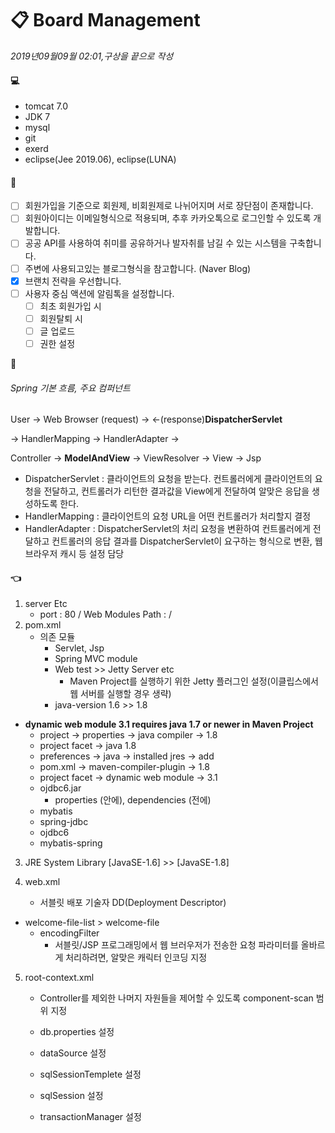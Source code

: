 # :clipboard: ​Board Management

_2019년09월09월 02:01,구상을 끝으로 작성_  

####  :computer:

 - tomcat 7.0
 - JDK 7 
 - mysql
 - git
 - exerd
 - eclipse(Jee 2019.06), eclipse(LUNA)

#### :page_with_curl:

- [ ] 회원가입을 기준으로 회원제, 비회원제로  나뉘어지며 서로 장단점이 존재합니다.
- [ ] 회원아이디는 이메일형식으로 적용되며, 추후 카카오톡으로 로그인할 수 있도록 개발합니다.
- [ ] 공공 API를 사용하여 취미를 공유하거나 발자취를 남길 수 있는 시스템을 구축합니다.
- [ ] 주변에 사용되고있는 블로그형식을 참고합니다. (Naver Blog)
- [x] 브랜치 전략을 우선합니다.
- [ ] 사용자 중심 액션에 알림톡을 설정합니다. 
  - [ ] 최초 회원가입 시
  - [ ] 회원탈퇴 시 
  - [ ] 글 업로드
  - [ ] 권한 설정

:memo:

###### Spring 기본 흐름, 주요 컴퍼넌트

User -> Web Browser (request) ->  <-(response)**DispatcherServlet**   

-> HandlerMapping -> HandlerAdapter ->  

Controller -> **ModelAndView** -> ViewResolver -> View -> Jsp

- DispatcherServlet  : 클라이언트의 요청을 받는다. 컨트롤러에게 클라이언트의 요청을 전달하고, 컨트롤러가 리턴한 결과값을 View에게 전달하여 알맞은 응답을 생성하도록 한다.
- HandlerMapping  :  클라이언트의 요청 URL을 어떤 컨트롤러가 처리할지 결정
- HandlerAdapter  : DispatcherServlet의 처리 요청을 변환하여 컨트롤러에게 전달하고 컨트롤러의 응답 결과를 DispatcherServlet이 요구하는 형식으로 변환, 웹 브라우저 캐시 등 설정 담당



#### :point_left:

1. server Etc
   - port : 80 / Web Modules Path : /
2. pom.xml
   - 의존 모듈
     - Servlet, Jsp	
     - Spring MVC module
     - Web test >> Jetty Server etc
       - Maven Project를 실행하기 위한 Jetty 플러그인 설정(이클립스에서 웹 서버를 실행할 경우 생략)
     - java-version 1.6 >> 1.8

- **dynamic web module 3.1 requires java 1.7 or newer in Maven Project**
  - project -> properties -> java compiler -> 1.8
  - project facet -> java 1.8
  - preferences -> java -> installed jres -> add
  - pom.xml -> maven-compiler-plugin -> 1.8
  - project facet  -> dynamic web module -> 3.1
  - ojdbc6.jar
    - properties (안에), dependencies (전에)
  - mybatis
  - spring-jdbc
  - ojdbc6
  - mybatis-spring

3. JRE System Library [JavaSE-1.6] >> [JavaSE-1.8]

4. web.xml

   - 서블릿 배포 기술자 DD(Deployment Descriptor)

- welcome-file-list > welcome-file 
  - encodingFilter
    - 서블릿/JSP 프로그래밍에서 웹 브러우저가 전송한 요청 파라미터를 올바르게 처리하려면, 알맞은 캐릭터 인코딩 지정

5. root-context.xml

   - Controller를 제외한 나머지 자원들을 제어할 수 있도록 component-scan 범위 지정

   - db.properties 설정

   - dataSource 설정

   - sqlSessionTemplete 설정

   - sqlSession 설정

   - transactionManager 설정

     

